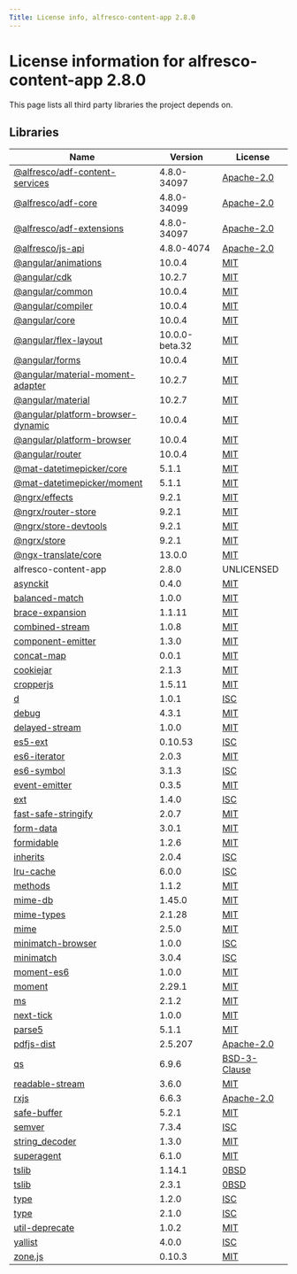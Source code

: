 ```yaml
---
Title: License info, alfresco-content-app 2.8.0
---
```


# License information for alfresco-content-app 2.8.0

This page lists all third party libraries the project depends on.

## Libraries

| Name | Version | License |
| --- | --- | --- |
| [@alfresco/adf-content-services](https://github.com/Alfresco/alfresco-ng2-components) | 4.8.0-34097 | [Apache-2.0](http://www.apache.org/licenses/LICENSE-2.0) |
| [@alfresco/adf-core](https://github.com/Alfresco/alfresco-ng2-components) | 4.8.0-34099 | [Apache-2.0](http://www.apache.org/licenses/LICENSE-2.0) |
| [@alfresco/adf-extensions](https://github.com/Alfresco/alfresco-ng2-components) | 4.8.0-34097 | [Apache-2.0](http://www.apache.org/licenses/LICENSE-2.0) |
| [@alfresco/js-api](https://github.com/Alfresco/alfresco-js-api) | 4.8.0-4074 | [Apache-2.0](http://www.apache.org/licenses/LICENSE-2.0) |
| [@angular/animations](https://github.com/angular/angular) | 10.0.4 | [MIT](http://www.opensource.org/licenses/MIT) |
| [@angular/cdk](https://github.com/angular/components) | 10.2.7 | [MIT](http://www.opensource.org/licenses/MIT) |
| [@angular/common](https://github.com/angular/angular) | 10.0.4 | [MIT](http://www.opensource.org/licenses/MIT) |
| [@angular/compiler](https://github.com/angular/angular) | 10.0.4 | [MIT](http://www.opensource.org/licenses/MIT) |
| [@angular/core](https://github.com/angular/angular) | 10.0.4 | [MIT](http://www.opensource.org/licenses/MIT) |
| [@angular/flex-layout](https://github.com/angular/flex-layout) | 10.0.0-beta.32 | [MIT](http://www.opensource.org/licenses/MIT) |
| [@angular/forms](https://github.com/angular/angular) | 10.0.4 | [MIT](http://www.opensource.org/licenses/MIT) |
| [@angular/material-moment-adapter](https://github.com/angular/components) | 10.2.7 | [MIT](http://www.opensource.org/licenses/MIT) |
| [@angular/material](https://github.com/angular/components) | 10.2.7 | [MIT](http://www.opensource.org/licenses/MIT) |
| [@angular/platform-browser-dynamic](https://github.com/angular/angular) | 10.0.4 | [MIT](http://www.opensource.org/licenses/MIT) |
| [@angular/platform-browser](https://github.com/angular/angular) | 10.0.4 | [MIT](http://www.opensource.org/licenses/MIT) |
| [@angular/router](https://github.com/angular/angular) | 10.0.4 | [MIT](http://www.opensource.org/licenses/MIT) |
| [@mat-datetimepicker/core](https://github.com/kuhnroyal/mat-datetimepicker) | 5.1.1 | [MIT](http://www.opensource.org/licenses/MIT) |
| [@mat-datetimepicker/moment](https://github.com/kuhnroyal/mat-datetimepicker) | 5.1.1 | [MIT](http://www.opensource.org/licenses/MIT) |
| [@ngrx/effects](https://github.com/ngrx/platform) | 9.2.1 | [MIT](http://www.opensource.org/licenses/MIT) |
| [@ngrx/router-store](https://github.com/ngrx/platform) | 9.2.1 | [MIT](http://www.opensource.org/licenses/MIT) |
| [@ngrx/store-devtools](https://github.com/ngrx/platform) | 9.2.1 | [MIT](http://www.opensource.org/licenses/MIT) |
| [@ngrx/store](https://github.com/ngrx/platform) | 9.2.1 | [MIT](http://www.opensource.org/licenses/MIT) |
| [@ngx-translate/core](https://github.com/ngx-translate/core) | 13.0.0 | [MIT](http://www.opensource.org/licenses/MIT) |
| alfresco-content-app | 2.8.0 | UNLICENSED |
| [asynckit](https://github.com/alexindigo/asynckit) | 0.4.0 | [MIT](http://www.opensource.org/licenses/MIT) |
| [balanced-match](https://github.com/juliangruber/balanced-match) | 1.0.0 | [MIT](http://www.opensource.org/licenses/MIT) |
| [brace-expansion](https://github.com/juliangruber/brace-expansion) | 1.1.11 | [MIT](http://www.opensource.org/licenses/MIT) |
| [combined-stream](https://github.com/felixge/node-combined-stream) | 1.0.8 | [MIT](http://www.opensource.org/licenses/MIT) |
| [component-emitter](https://github.com/component/emitter) | 1.3.0 | [MIT](http://www.opensource.org/licenses/MIT) |
| [concat-map](https://github.com/substack/node-concat-map) | 0.0.1 | [MIT](http://www.opensource.org/licenses/MIT) |
| [cookiejar](https://github.com/bmeck/node-cookiejar) | 2.1.3 | [MIT](http://www.opensource.org/licenses/MIT) |
| [cropperjs](https://github.com/fengyuanchen/cropperjs) | 1.5.11 | [MIT](http://www.opensource.org/licenses/MIT) |
| [d](https://github.com/medikoo/d) | 1.0.1 | [ISC](https://www.isc.org/downloads/software-support-policy/isc-license/) |
| [debug](https://github.com/visionmedia/debug) | 4.3.1 | [MIT](http://www.opensource.org/licenses/MIT) |
| [delayed-stream](https://github.com/felixge/node-delayed-stream) | 1.0.0 | [MIT](http://www.opensource.org/licenses/MIT) |
| [es5-ext](https://github.com/medikoo/es5-ext) | 0.10.53 | [ISC](https://www.isc.org/downloads/software-support-policy/isc-license/) |
| [es6-iterator](https://github.com/medikoo/es6-iterator) | 2.0.3 | [MIT](http://www.opensource.org/licenses/MIT) |
| [es6-symbol](https://github.com/medikoo/es6-symbol) | 3.1.3 | [ISC](https://www.isc.org/downloads/software-support-policy/isc-license/) |
| [event-emitter](https://github.com/medikoo/event-emitter) | 0.3.5 | [MIT](http://www.opensource.org/licenses/MIT) |
| [ext](https://github.com/medikoo/es5-ext/tree/ext) | 1.4.0 | [ISC](https://www.isc.org/downloads/software-support-policy/isc-license/) |
| [fast-safe-stringify](https://github.com/davidmarkclements/fast-safe-stringify) | 2.0.7 | [MIT](http://www.opensource.org/licenses/MIT) |
| [form-data](https://github.com/form-data/form-data) | 3.0.1 | [MIT](http://www.opensource.org/licenses/MIT) |
| [formidable](https://github.com/node-formidable/formidable) | 1.2.6 | [MIT](http://www.opensource.org/licenses/MIT) |
| [inherits](https://github.com/isaacs/inherits) | 2.0.4 | [ISC](https://www.isc.org/downloads/software-support-policy/isc-license/) |
| [lru-cache](https://github.com/isaacs/node-lru-cache) | 6.0.0 | [ISC](https://www.isc.org/downloads/software-support-policy/isc-license/) |
| [methods](https://github.com/jshttp/methods) | 1.1.2 | [MIT](http://www.opensource.org/licenses/MIT) |
| [mime-db](https://github.com/jshttp/mime-db) | 1.45.0 | [MIT](http://www.opensource.org/licenses/MIT) |
| [mime-types](https://github.com/jshttp/mime-types) | 2.1.28 | [MIT](http://www.opensource.org/licenses/MIT) |
| [mime](https://github.com/broofa/mime) | 2.5.0 | [MIT](http://www.opensource.org/licenses/MIT) |
| [minimatch-browser](https://github.com/isaacs/minimatch) | 1.0.0 | [ISC](https://www.isc.org/downloads/software-support-policy/isc-license/) |
| [minimatch](https://github.com/isaacs/minimatch) | 3.0.4 | [ISC](https://www.isc.org/downloads/software-support-policy/isc-license/) |
| [moment-es6](https://github.com/Agamnentzar/moment-es6) | 1.0.0 | [MIT](http://www.opensource.org/licenses/MIT) |
| [moment](https://github.com/moment/moment) | 2.29.1 | [MIT](http://www.opensource.org/licenses/MIT) |
| [ms](https://github.com/zeit/ms) | 2.1.2 | [MIT](http://www.opensource.org/licenses/MIT) |
| [next-tick](https://github.com/medikoo/next-tick) | 1.0.0 | [MIT](http://www.opensource.org/licenses/MIT) |
| [parse5](https://github.com/inikulin/parse5) | 5.1.1 | [MIT](http://www.opensource.org/licenses/MIT) |
| [pdfjs-dist](https://github.com/mozilla/pdfjs-dist) | 2.5.207 | [Apache-2.0](http://www.apache.org/licenses/LICENSE-2.0) |
| [qs](https://github.com/ljharb/qs) | 6.9.6 | [BSD-3-Clause](http://www.opensource.org/licenses/BSD-3-Clause) |
| [readable-stream](https://github.com/nodejs/readable-stream) | 3.6.0 | [MIT](http://www.opensource.org/licenses/MIT) |
| [rxjs](https://github.com/reactivex/rxjs) | 6.6.3 | [Apache-2.0](http://www.apache.org/licenses/LICENSE-2.0) |
| [safe-buffer](https://github.com/feross/safe-buffer) | 5.2.1 | [MIT](http://www.opensource.org/licenses/MIT) |
| [semver](https://github.com/npm/node-semver) | 7.3.4 | [ISC](https://www.isc.org/downloads/software-support-policy/isc-license/) |
| [string_decoder](https://github.com/nodejs/string_decoder) | 1.3.0 | [MIT](http://www.opensource.org/licenses/MIT) |
| [superagent](https://github.com/visionmedia/superagent) | 6.1.0 | [MIT](http://www.opensource.org/licenses/MIT) |
| [tslib](https://github.com/Microsoft/tslib) | 1.14.1 | [0BSD](http://landley.net/toybox/license.html) |
| [tslib](https://github.com/Microsoft/tslib) | 2.3.1 | [0BSD](http://landley.net/toybox/license.html) |
| [type](https://github.com/medikoo/type) | 1.2.0 | [ISC](https://www.isc.org/downloads/software-support-policy/isc-license/) |
| [type](https://github.com/medikoo/type) | 2.1.0 | [ISC](https://www.isc.org/downloads/software-support-policy/isc-license/) |
| [util-deprecate](https://github.com/TooTallNate/util-deprecate) | 1.0.2 | [MIT](http://www.opensource.org/licenses/MIT) |
| [yallist](https://github.com/isaacs/yallist) | 4.0.0 | [ISC](https://www.isc.org/downloads/software-support-policy/isc-license/) |
| [zone.js](https://github.com/angular/angular) | 0.10.3 | [MIT](http://www.opensource.org/licenses/MIT) |

